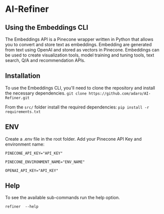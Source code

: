 # AI-Refiner

## Using the Embeddings CLI

The Embeddings API is a Pinecone wrapper written in Python that allows you to convert and store text as embeddings. Embedding are generated from text using OpenAI and stored as vectors in Pinecone. Embeddings can be used to create visualization tools, model training and tuning tools, text search, Q/A and recommendation APIs.

## Installation

To use the Embeddings CLI, you'll need to clone the repository and install the necessary dependencies. 
`git clone https://github.com/adaro/AI-Refiner.git`

From the `src/` folder install the required dependencies:
`pip install -r requirements.txt`

## ENV

Create a .env file in the root folder. Add your Pinecone API Key and environment name:

`PINECONE_API_KEY="API_KEY"`

`PINECONE_ENVIRONMENT_NAME="ENV_NAME"`

`OPENAI_API_KEY="API_KEY"`

## Help

To see the available sub-commands run the help option.

`refiner  --help`
